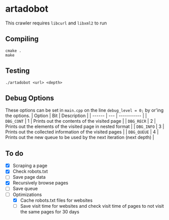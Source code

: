 # artadobot
This crawler requires `libcurl` and `libxml2` to run

## Compiling
```
cmake .
make
```

## Testing
```
./artadobot <url> <depth>
```

## Debug Options
These options can be set in `main.cpp` on the line `debug_level = 0;` by or'ing the options.
| Option | Bit | Description |
| ------ | --- | ----------- |
| `DBG_CONT` | 1 | Prints out the contents of the visited page |
| `DBG_RECR` | 2 | Prints out the elements of the visited page in nested format |
| `DBG_INFO` | 3 | Prints out the collected information of the visited pages |
| `DBG_QUEUE` | 4 | Prints out the new queue to be used by the next iteration (next depth) |

## To do

- [x] Scraping a page
- [x] Check robots.txt
- [ ] Save page data
- [x] Recursively browse pages
- [ ] Save queue
- [ ] Optimizations
  - [x] Cache robots.txt files for websites
  - [ ] Save visit time for websites and check visit time of pages to not visit the same pages for 30 days